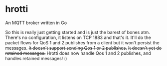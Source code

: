 hrotti
======

An MQTT broker written in Go

So this is really just getting started and is just the barest of bones atm. There's no configuration, it listens on TCP 1883 and that's it.
It'll do the packet flows for QoS 1 and 2 publishes from a client but it won't persist the messages.
~~It doesn't support sending Qos 1 or 2 publishes.~~
~~It doesn't yet do retained messages.~~
Hrotti does now handle Qos 1 and 2 publishes, and handles retained messages! :)